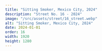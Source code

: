 ```yaml
---
title: "Sitting Smoker, Mexico City, 2024"
description: "Street No. 16 - 2024"
image: "/src/assets/street/16_street.webp"
alt: "Sitting Smoker, Mexico City, 2024"
date: 2024-01-01
order: 16
width: 1920
height: 1280
---
```

